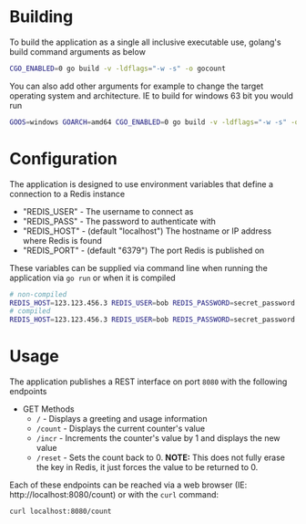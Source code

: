 # Building

To build the application as a single all inclusive executable use, golang's build command arguments as below
```bash
CGO_ENABLED=0 go build -v -ldflags="-w -s" -o gocount
```
You can also add other arguments for example to change the target operating system and architecture.  IE to build for windows 63 bit you would run
```bash
GOOS=windows GOARCH=amd64 CGO_ENABLED=0 go build -v -ldflags="-w -s" -o gocount.exe
```

# Configuration

The application is designed to use environment variables that define a connection to a Redis instance

* "REDIS_USER" - The username to connect as
* "REDIS_PASS" - The password to authenticate with
* "REDIS_HOST" - (default "localhost") The hostname or IP address where Redis is found
* "REDIS_PORT" - (default "6379") The port Redis is published on

These variables can be supplied via command line when running the application via `go run` or when it is compiled
```bash
# non-compiled
REDIS_HOST=123.123.456.3 REDIS_USER=bob REDIS_PASSWORD=secret_password REDIS_PORT=6379 go run main.go
# compiled
REDIS_HOST=123.123.456.3 REDIS_USER=bob REDIS_PASSWORD=secret_password REDIS_PORT=6379 ./gocount
```

# Usage

The application publishes a REST interface on port `8080` with the following endpoints

* GET Methods
  * `/`  - Displays a greeting and usage information
  * `/count` - Displays the current counter's value
  * `/incr` - Increments the counter's value by 1 and displays the new value
  * `/reset` - Sets the count back to 0.  **NOTE:** This does not fully erase the key in Redis, it just forces the value to be returned to 0.

Each of these endpoints can be reached via a web browser (IE: http://localhost:8080/count) or with the `curl` command:
```
curl localhost:8080/count
```
